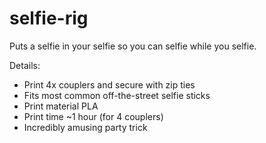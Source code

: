# selfie-rig
Puts a selfie in your selfie so you can selfie while you selfie.

Details:
- Print 4x couplers and secure with zip ties
- Fits most common off-the-street selfie sticks
- Print material PLA
- Print time ~1 hour (for 4 couplers)
- Incredibly amusing party trick
